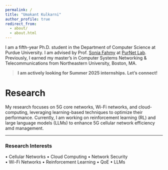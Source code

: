 ```yaml
---
permalink: /
title: "Umakant Kulkarni"
author_profile: true
redirect_from: 
  - about/
  - about.html
---
```


I am a fifth-year Ph.D. student in the Department of Computer Science at Purdue University. I am advised by Prof. [Sonia Fahmy](https://www.cs.purdue.edu/homes/fahmy/) at [PurNet Lab](https://gitlab.com/purnet-lab/purnet-lab.gitlab.io/-/wikis/home). Previously, I earned my master’s in Computer Systems Networking & Telecommunications from Northeastern University, Boston, MA.
<!--- Before joining Purdue, I worked as a Software Engineer at Microsoft, with primary focus on software development, architecture designing and building automation infrastructure for Affirmed Networks' Cloud Native 5G Mobile Core solution. Prior to that, I completed my master’s in Computer Systems Networking & Telecommunications from Northeastern University, Boston, MA USA. -->

> **I am actively looking for Summer 2025 internships. Let’s connect!**

Research
======

My research focuses on 5G core networks, Wi-Fi networks, and cloud-computing, leveraging learning-based techniques to optimize their performance. Currently, I am working on reinforcement learning (RL) and large language models (LLMs) to enhance 5G cellular network efficiency amd management.

---
### Research Interests  

• Cellular Networks • Cloud Computing • Network Security  
• Wi-Fi Networks • Reinforcement Learning • QoE • LLMs  

<!--- 
The main focus of my research is to enhance the user's QoE across various types of networks. For 5G cellular core networks, I proposed state management optimizations to reduce NF-to-database transaction times, significantly improving call setup time. In backhaul networks, I developed a multipath routing algorithm based on statistical flow measures to improve QoE for multimedia applications. For Wi-Fi networks, I introduced a QoE-aware dynamic resource allocation policy, particularly for long-duration QoE-sensitive flows. Recently, I designed a lightweight, protocol-agnostic Zero-Trust security architecture for 5G core networks. Currently, I am working on making this security solution adaptive to further optimize call setup time while maintaining a balance between performance and security.

Research Interests: Cellular Networks, Cloud Computing, Networking Systems, SDN-NFV, Network Slicing, Objective QoE, Packet Data Gateways, Wi-Fi Networks, Network Security, Reinforcement Learning, LLMs
 -->